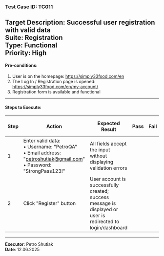 ### Test Case ID: TC011  
**Target Description**: Successful user registration with valid data  
**Suite**: Registration  
**Type**: Functional  
**Priority**: High  
---

#### Pre-conditions:
1. User is on the homepage: https://simply33food.com/en  
2. The Log In / Registration page is opened: https://simply33food.com/en/my-account/  
3. Registration form is available and functional  

---

#### Steps to Execute:

| Step | Action | Expected Result | Pass | Fail | Bug Report ID |
|------|--------|------------------|------|------|----------------|
| 1 | Enter valid data:<br>• Username: "PetroQA"<br>• Email address: "petroshutiak@gmail.com"<br>• Password: "StrongPass123!" | All fields accept the input without displaying validation errors |      |      |                |
| 2 | Click "Register" button | User account is successfully created; success message is displayed or user is redirected to login/dashboard |      |      |                |

---

**Executor**: Petro Shutiak  
**Date**: 12.06.2025  
